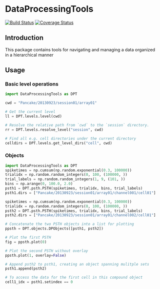 # DataProcessingTools

[![Build Status](https://travis-ci.com/grero/DataProcessingTools.svg?branch=master)](https://travis-ci.com/grero/DataProcessingTools)
[![Coverage Status](https://coveralls.io/repos/github/grero/DataProcessingTools/badge.svg?branch=master)](https://coveralls.io/github/grero/DataProcessingTools?branch=master)

## Introduction
This package contains tools for navigating and managing a data organized in a hierarchical manner

## Usage

### Basic level operations
```python
import DataProcessingTools as DPT

cwd = "Pancake/20130923/session01/array01"

# Get the current level
ll = DPT.levels.level(cwd)

# Resolve the relative path from `cwd` to the `session` directory.
rr = DPT.levels.resolve_level("session", cwd)

# Find all e.g. cell directories under the current directory
celldirs = DPT.levels.get_level_dirs("cell", cwd)
```

### Objects
```python
import DataProcessingTools as DPT
spiketimes = np.cumsum(np.random.exponential(0.3, 100000))
trialidx = np.random.random_integers(0, 100, (100000, ))
trial_labels = np.random.random_integers(1, 9, (101, ))
bins = np.arange(0, 100.0, 2.0)
psth1 = DPT.psth.PSTH(spiketimes, trialidx, bins, trial_labels)
psth1.dirs = ["Pancake/20130923/session01/array01/channel001/cell01"]

spiketimes = np.cumsum(np.random.exponential(0.3, 100000))
trialidx = np.random.random_integers(0, 100, (100000, ))
psth2 = DPT.psth.PSTH(spiketimes, trialidx, bins, trial_labels)
psth2.dirs = ["Pancake/20130923/session01/array01/channel002/cell01"]

# Concatenate the two PSTH objects into a list for plotting
ppsth = DPT.objects.DPObjects([psth1, psth2])

# Plot the first PSTH
fig = ppsth.plot(0)

# Plot the second PSTH without overlay
ppsth.plot(1, overlay=False)

# Append psth2 to psth1, creating an object spanning mulitple sets
psth1.append(psth2)

# To access the data for the first cell in this compound object
cell1_idx = psth1.setindex == 0
```
